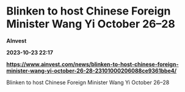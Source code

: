 # Blinken to host Chinese Foreign Minister Wang Yi October 26–28
**AInvest**

**2023-10-23 22:17**

**https://www.ainvest.com/news/blinken-to-host-chinese-foreign-minister-wang-yi-october-26-28-23101000206088ce9361bbe4/**

Blinken to host Chinese Foreign Minister Wang Yi October 26–28
